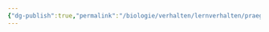 ```yaml
---
{"dg-publish":true,"permalink":"/biologie/verhalten/lernverhalten/praegungsaehnliche-vorgaenge/"}
---
```

